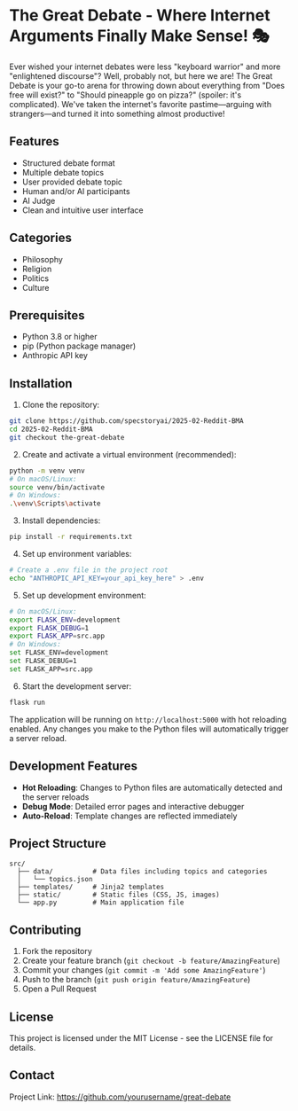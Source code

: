 # The Great Debate - Where Internet Arguments Finally Make Sense! 🎭

Ever wished your internet debates were less "keyboard warrior" and more "enlightened discourse"? Well, probably not, but here we are! The Great Debate is your go-to arena for throwing down about everything from "Does free will exist?" to "Should pineapple go on pizza?" (spoiler: it's complicated). We've taken the internet's favorite pastime—arguing with strangers—and turned it into something almost productive!

## Features

- Structured debate format
- Multiple debate topics
- User provided debate topic
- Human and/or AI participants
- AI Judge
- Clean and intuitive user interface

## Categories

- Philosophy
- Religion
- Politics
- Culture

## Prerequisites

- Python 3.8 or higher
- pip (Python package manager)
- Anthropic API key

## Installation

1. Clone the repository:
```bash
git clone https://github.com/specstoryai/2025-02-Reddit-BMA
cd 2025-02-Reddit-BMA
git checkout the-great-debate
```

2. Create and activate a virtual environment (recommended):
```bash
python -m venv venv
# On macOS/Linux:
source venv/bin/activate
# On Windows:
.\venv\Scripts\activate
```

3. Install dependencies:
```bash
pip install -r requirements.txt
```

4. Set up environment variables:
```bash
# Create a .env file in the project root
echo "ANTHROPIC_API_KEY=your_api_key_here" > .env
```

5. Set up development environment:
```bash
# On macOS/Linux:
export FLASK_ENV=development
export FLASK_DEBUG=1
export FLASK_APP=src.app
# On Windows:
set FLASK_ENV=development
set FLASK_DEBUG=1
set FLASK_APP=src.app

```

6. Start the development server:
```bash
flask run
```

The application will be running on `http://localhost:5000` with hot reloading enabled. Any changes you make to the Python files will automatically trigger a server reload.

## Development Features

- **Hot Reloading**: Changes to Python files are automatically detected and the server reloads
- **Debug Mode**: Detailed error pages and interactive debugger
- **Auto-Reload**: Template changes are reflected immediately

## Project Structure

```
src/
  ├── data/          # Data files including topics and categories
  │   └── topics.json
  ├── templates/     # Jinja2 templates
  ├── static/        # Static files (CSS, JS, images)
  └── app.py         # Main application file
```

## Contributing

1. Fork the repository
2. Create your feature branch (`git checkout -b feature/AmazingFeature`)
3. Commit your changes (`git commit -m 'Add some AmazingFeature'`)
4. Push to the branch (`git push origin feature/AmazingFeature`)
5. Open a Pull Request

## License

This project is licensed under the MIT License - see the LICENSE file for details.

## Contact

Project Link: https://github.com/yourusername/great-debate 